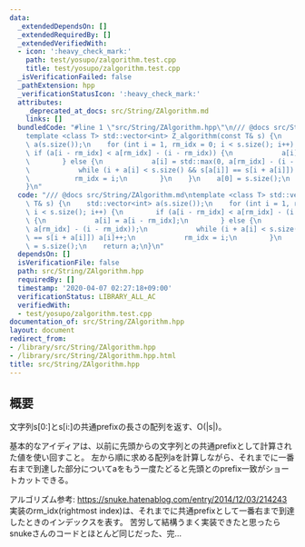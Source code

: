 ```yaml
---
data:
  _extendedDependsOn: []
  _extendedRequiredBy: []
  _extendedVerifiedWith:
  - icon: ':heavy_check_mark:'
    path: test/yosupo/zalgorithm.test.cpp
    title: test/yosupo/zalgorithm.test.cpp
  _isVerificationFailed: false
  _pathExtension: hpp
  _verificationStatusIcon: ':heavy_check_mark:'
  attributes:
    _deprecated_at_docs: src/String/ZAlgorithm.md
    links: []
  bundledCode: "#line 1 \"src/String/ZAlgorithm.hpp\"\n/// @docs src/String/ZAlgorithm.md\n\
    template <class T> std::vector<int> Z_algorithm(const T& s) {\n    std::vector<int>\
    \ a(s.size());\n    for (int i = 1, rm_idx = 0; i < s.size(); i++) {\n       \
    \ if (a[i - rm_idx] < a[rm_idx] - (i - rm_idx)) {\n            a[i] = a[i - rm_idx];\n\
    \        } else {\n            a[i] = std::max(0, a[rm_idx] - (i - rm_idx));\n\
    \            while (i + a[i] < s.size() && s[a[i]] == s[i + a[i]]) a[i]++;\n \
    \           rm_idx = i;\n        }\n    }\n    a[0] = s.size();\n    return a;\n\
    }\n"
  code: "/// @docs src/String/ZAlgorithm.md\ntemplate <class T> std::vector<int> Z_algorithm(const\
    \ T& s) {\n    std::vector<int> a(s.size());\n    for (int i = 1, rm_idx = 0;\
    \ i < s.size(); i++) {\n        if (a[i - rm_idx] < a[rm_idx] - (i - rm_idx))\
    \ {\n            a[i] = a[i - rm_idx];\n        } else {\n            a[i] = std::max(0,\
    \ a[rm_idx] - (i - rm_idx));\n            while (i + a[i] < s.size() && s[a[i]]\
    \ == s[i + a[i]]) a[i]++;\n            rm_idx = i;\n        }\n    }\n    a[0]\
    \ = s.size();\n    return a;\n}\n"
  dependsOn: []
  isVerificationFile: false
  path: src/String/ZAlgorithm.hpp
  requiredBy: []
  timestamp: '2020-04-07 02:27:18+09:00'
  verificationStatus: LIBRARY_ALL_AC
  verifiedWith:
  - test/yosupo/zalgorithm.test.cpp
documentation_of: src/String/ZAlgorithm.hpp
layout: document
redirect_from:
- /library/src/String/ZAlgorithm.hpp
- /library/src/String/ZAlgorithm.hpp.html
title: src/String/ZAlgorithm.hpp
---
```

## 概要
文字列s[0:]とs[i:]の共通prefixの長さの配列を返す、O(|s|)。

基本的なアイディアは、以前に先頭からの文字列との共通prefixとして計算された値を使い回すこと。
左から順に求める配列aを計算しながら、それまでに一番右まで到達した部分についてaをもう一度たどると先頭とのprefix一致がショートカットできる。

アルゴリズム参考: https://snuke.hatenablog.com/entry/2014/12/03/214243
<br/>
実装のrm_idx(rightmost index)は、それまでに共通prefixとして一番右まで到達したときのインデックスを表す。
苦労して結構うまく実装できたと思ったらsnukeさんのコードとほとんど同じだった、完…
